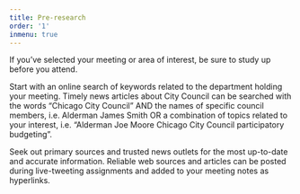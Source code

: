 ```yaml
---
title: Pre-research
order: '1'
inmenu: true
---
```

If you’ve selected your meeting or area of interest, be sure to study up before you attend.

Start with an online search of keywords related to the department holding your meeting. Timely news articles about City Council can be searched with the words “Chicago City Council” AND the names of specific council members, i.e. Alderman James Smith OR a combination of topics related to your interest, i.e. “Alderman Joe Moore Chicago City Council participatory budgeting”. 

Seek out primary sources and trusted news outlets for the most up-to-date and accurate information. Reliable web sources and articles can be posted during live-tweeting assignments and added to your meeting notes as hyperlinks.
